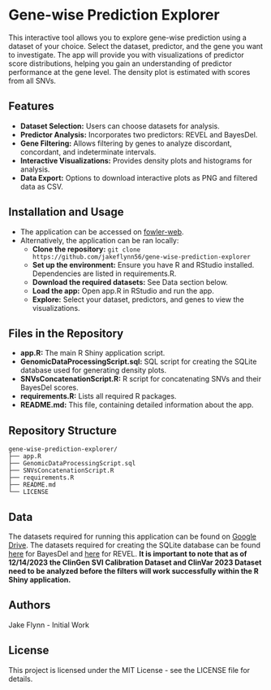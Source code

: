 # Gene-wise Prediction Explorer
This interactive tool allows you to explore gene-wise prediction using a dataset of your choice. Select the dataset, predictor, and the gene you want to investigate. The app will provide you with visualizations of predictor score distributions, helping you gain an understanding of predictor performance at the gene level. The density plot is estimated with scores from all SNVs.

## Features
- **Dataset Selection:** Users can choose datasets for analysis.
- **Predictor Analysis:** Incorporates two predictors: REVEL and BayesDel.
- **Gene Filtering:** Allows filtering by genes to analyze discordant, concordant, and indeterminate intervals.
- **Interactive Visualizations:** Provides density plots and histograms for analysis.
- **Data Export:** Options to download interactive plots as PNG and filtered data as CSV.

## Installation and Usage
- The application can be accessed on [fowler-web](https://fowler-shiny.gs.washington.edu/shiny/fowler-shiny/).
- Alternatively, the application can be ran locally:
    - **Clone the repository:** ```git clone https://github.com/jakeflynn56/gene-wise-prediction-explorer```
    - **Set up the environment:** Ensure you have R and RStudio installed. Dependencies are listed in requirements.R.
    - **Download the required datasets:** See Data section below.
    - **Load the app:** Open app.R in RStudio and run the app.
    - **Explore:** Select your dataset, predictors, and genes to view the visualizations.

## Files in the Repository
- **app.R:** The main R Shiny application script.
- **GenomicDataProcessingScript.sql:** SQL script for creating the SQLite database used for generating density plots. 
- **SNVsConcatenationScript.R:** R script for concatenating SNVs and their BayesDel scores.
- **requirements.R:** Lists all required R packages.
- **README.md:** This file, containing detailed information about the app.

## Repository Structure
```
gene-wise-prediction-explorer/
├── app.R
├── GenomicDataProcessingScript.sql
├── SNVsConcatenationScript.R
├── requirements.R
├── README.md
└── LICENSE
```

## Data
The datasets required for running this application can be found on [Google Drive](https://drive.google.com/drive/folders/1tbs8NvXBmrcviAgPv6Bmt7SWYU3laTTj?usp=sharing). The datasets required for creating the SQLite database can be found [here](https://drive.google.com/drive/folders/1K4LI6ZSsUGBhHoChUtegC8bgCt7hbQlA) for BayesDel and [here](https://zenodo.org/records/7072866) for REVEL. **It is important to note that as of 12/14/2023 the ClinGen SVI Calibration Dataset and ClinVar 2023 Dataset need to be analyzed before the filters will work successfully within the R Shiny application.**

## Authors
Jake Flynn - Initial Work

## License
This project is licensed under the MIT License - see the LICENSE file for details.
